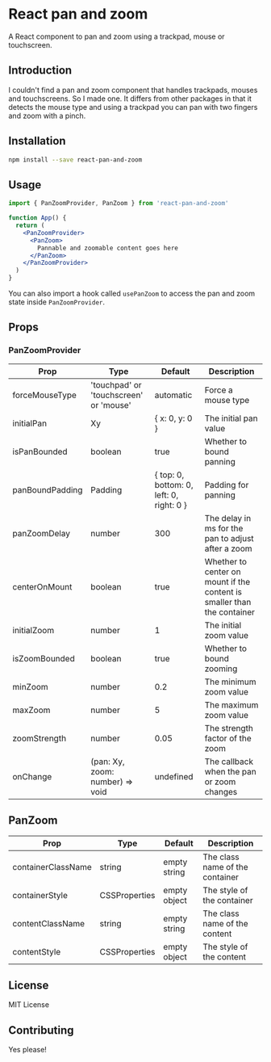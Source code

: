 # React pan and zoom

A React component to pan and zoom using a trackpad, mouse or touchscreen.

## Introduction

I couldn't find a pan and zoom component that handles trackpads, mouses and touchscreens. So I made one.
It differs from other packages in that it detects the mouse type and using a trackpad you can pan with two fingers and zoom with a pinch.

## Installation

```bash
npm install --save react-pan-and-zoom
```

## Usage

```jsx
import { PanZoomProvider, PanZoom } from 'react-pan-and-zoom'

function App() {
  return (
    <PanZoomProvider>
      <PanZoom>
        Pannable and zoomable content goes here
      </PanZoom>
    </PanZoomProvider>
  )
}
```

You can also import a hook called `usePanZoom` to access the pan and zoom state inside `PanZoomProvider`.

## Props

### PanZoomProvider

| Prop | Type | Default | Description |
| ---- | ---- | ------- | ----------- |
| forceMouseType | 'touchpad' or 'touchscreen' or 'mouse' | automatic | Force a mouse type |
| initialPan | Xy | { x: 0, y: 0 } | The initial pan value |
| isPanBounded | boolean | true | Whether to bound panning  |
| panBoundPadding | Padding | { top: 0, bottom: 0, left: 0, right: 0 } | Padding for panning |
| panZoomDelay | number | 300 | The delay in ms for the pan to adjust after a zoom |
| centerOnMount | boolean | true | Whether to center on mount if the content is smaller than the container |
| initialZoom | number | 1 | The initial zoom value |
| isZoomBounded | boolean | true | Whether to bound zooming |
| minZoom | number | 0.2 | The minimum zoom value |
| maxZoom | number | 5 | The maximum zoom value |
| zoomStrength | number | 0.05 | The strength factor of the zoom |
| onChange | (pan: Xy, zoom: number) => void | undefined | The callback when the pan or zoom changes |

## PanZoom

| Prop | Type | Default | Description |
| ---- | ---- | ------- | ----------- |
| containerClassName | string | empty string | The class name of the container |
| containerStyle | CSSProperties | empty object | The style of the container |
| contentClassName | string | empty string | The class name of the content |
| contentStyle | CSSProperties | empty object | The style of the content |

## License

MIT License

## Contributing

Yes please!
